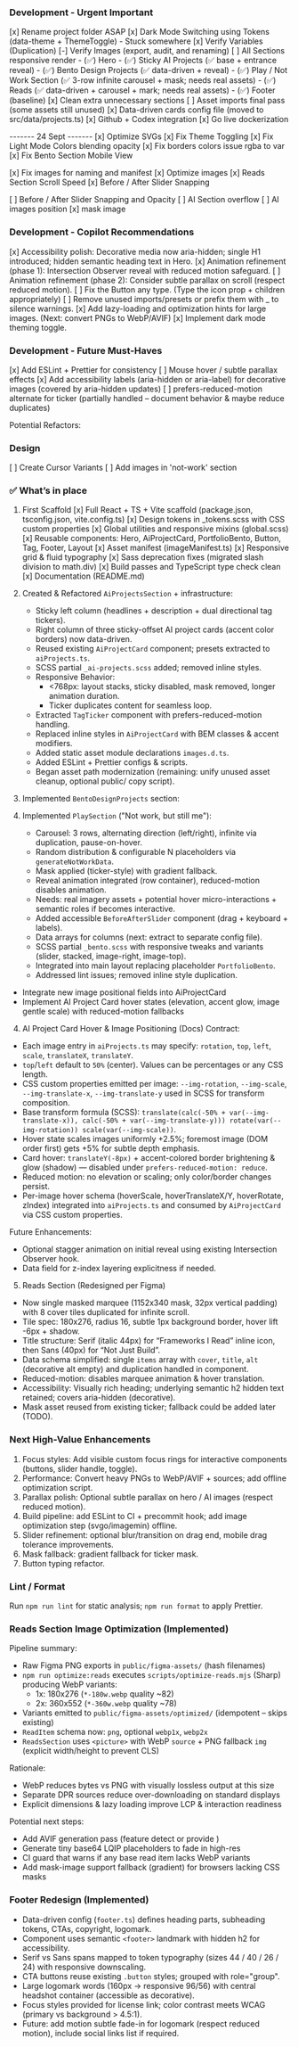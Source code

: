 ### Development - Urgent Important
[x] Rename project folder ASAP
[x] Dark Mode Switching using Tokens (data-theme + ThemeToggle) - Stuck somewhere
[x] Verify Variables (Duplication)
[-] Verify Images (export, audit, and renaming)
[ ] All Sections responsive render
    - (✅) Hero 
    - (✅) Sticky AI Projects (✅ base + entrance reveal)
    - (✅) Bento Design Projects (✅ data-driven + reveal)
    - (✅) Play / Not Work Section (✅ 3-row infinite carousel + mask; needs real assets)
    - (✅) Reads (✅ data-driven + carousel + mark; needs real assets)
    - (✅) Footer (baseline)
[x] Clean extra unnecessary sections
[ ] Asset imports final pass (some assets still unused)
[x] Data-driven cards config file (moved to src/data/projects.ts)
[x] Github + Codex integration
[x] Go live dockerization

------- 24 Sept  -------
[x] Optimize SVGs 
[x] Fix Theme Toggling 
[x] Fix Light Mode Colors blending opacity 
[x] Fix borders colors issue rgba to var
[x] Fix Bento Section Mobile View

[x] Fix images for naming and manifest
[x] Optimize images
[x] Reads Section Scroll Speed
[x] Before / After Slider Snapping

[ ] Before / After Slider Snapping and Opacity 
[ ] AI Section overflow
[ ] AI images position
[x] mask image 

### Development - Copilot Recommendations
[x] Accessibility polish: Decorative media now aria-hidden; single H1 introduced; hidden semantic heading text in Hero.
[x] Animation refinement (phase 1): Intersection Observer reveal with reduced motion safeguard.
[ ] Animation refinement (phase 2): Consider subtle parallax on scroll (respect reduced motion).
[ ] Fix the Button any type. (Type the icon prop + children appropriately)
[ ] Remove unused imports/presets or prefix them with _ to silence warnings.
[x] Add lazy-loading and optimization hints for large images. (Next: convert PNGs to WebP/AVIF)
[x] Implement dark mode theming toggle.

### Development - Future Must-Haves
[x] Add ESLint + Prettier for consistency
[ ] Mouse hover / subtle parallax effects
[x] Add accessibility labels (aria-hidden or aria-label) for decorative images (covered by aria-hidden updates)
[ ] prefers-reduced-motion alternate for ticker (partially handled – document behavior & maybe reduce duplicates)


Potential Refactors:


### Design
[ ] Create Cursor Variants
[ ] Add images in 'not-work' section


### ✅ What’s in place
1. First Scaffold
    [x] Full React + TS + Vite scaffold (package.json, tsconfig.json, vite.config.ts)
    [x] Design tokens in _tokens.scss with CSS custom properties
    [x] Global utilities and responsive mixins (global.scss)
    [x] Reusable components: Hero, AiProjectCard, PortfolioBento, Button, Tag, Footer, Layout
    [x] Asset manifest (imageManifest.ts)
    [x] Responsive grid & fluid typography
    [x] Sass deprecation fixes (migrated slash division to math.div)
    [x] Build passes and TypeScript type check clean
    [x] Documentation (README.md)

2. Created & Refactored `AiProjectsSection` + infrastructure:
	- Sticky left column (headlines + description + dual directional tag tickers).
    - Right column of three sticky-offset AI project cards (accent color borders) now data-driven.
    - Reused existing `AiProjectCard` component; presets extracted to `aiProjects.ts`.
    - SCSS partial `_ai-projects.scss` added; removed inline styles.
    - Responsive Behavior:
        - <768px: layout stacks, sticky disabled, mask removed, longer animation duration.
        - Ticker duplicates content for seamless loop.
    - Extracted `TagTicker` component with prefers-reduced-motion handling.
    - Replaced inline styles in `AiProjectCard` with BEM classes & accent modifiers.
    - Added static asset module declarations `images.d.ts`.
    - Added ESLint + Prettier configs & scripts.
    - Began asset path modernization (remaining: unify unused asset cleanup, optional public/ copy script).

3. Implemented `BentoDesignProjects` section:
4. Implemented `PlaySection` ("Not work, but still me"):
    - Carousel: 3 rows, alternating direction (left/right), infinite via duplication, pause-on-hover.
    - Random distribution & configurable N placeholders via `generateNotWorkData`.
    - Mask applied (ticker-style) with gradient fallback.
    - Reveal animation integrated (row container), reduced-motion disables animation.
    - Needs: real imagery assets + potential hover micro-interactions + semantic roles if becomes interactive.
    - Added accessible `BeforeAfterSlider` component (drag + keyboard + labels).
    - Data arrays for columns (next: extract to separate config file).
    - SCSS partial `_bento.scss` with responsive tweaks and variants (slider, stacked, image-right, image-top).
    - Integrated into main layout replacing placeholder `PortfolioBento`.
    - Addressed lint issues; removed inline style duplication.

 - Integrate new image positional fields into AiProjectCard
 - Implement AI Project Card hover states (elevation, accent glow, image gentle scale) with reduced-motion fallbacks

4. AI Project Card Hover & Image Positioning (Docs) Contract:
 - Each image entry in `aiProjects.ts` may specify: `rotation`, `top`, `left`, `scale`, `translateX`, `translateY`.
 - `top`/`left` default to `50%` (center). Values can be percentages or any CSS length.
 - CSS custom properties emitted per image: `--img-rotation`, `--img-scale`, `--img-translate-x`, `--img-translate-y` used in SCSS for transform composition.
 - Base transform formula (SCSS): `translate(calc(-50% + var(--img-translate-x)), calc(-50% + var(--img-translate-y))) rotate(var(--img-rotation)) scale(var(--img-scale))`.
 - Hover state scales images uniformly +2.5%; foremost image (DOM order first) gets +5% for subtle depth emphasis.
 - Card hover: `translateY(-8px)` + accent-colored border brightening & glow (shadow) — disabled under `prefers-reduced-motion: reduce`.
 - Reduced motion: no elevation or scaling; only color/border changes persist.
 - Per-image hover schema (hoverScale, hoverTranslateX/Y, hoverRotate, zIndex) integrated into `aiProjects.ts` and consumed by `AiProjectCard` via CSS custom properties.

 Future Enhancements:
 - Optional stagger animation on initial reveal using existing Intersection Observer hook.
 - Data field for z-index layering explicitness if needed.

5. Reads Section (Redesigned per Figma)
- Now single masked marquee (1152x340 mask, 32px vertical padding) with 8 cover tiles duplicated for infinite scroll.
- Tile spec: 180x276, radius 16, subtle 1px background border, hover lift -6px + shadow.
- Title structure: Serif (italic 44px) for “Frameworks I Read” inline icon, then Sans (40px) for “Not Just Build”.
- Data schema simplified: single `items` array with `cover`, `title`, `alt` (decorative alt empty) and duplication handled in component.
- Reduced-motion: disables marquee animation & hover translation.
- Accessibility: Visually rich heading; underlying semantic h2 hidden text retained; covers aria-hidden (decorative).
- Mask asset reused from existing ticker; fallback could be added later (TODO).

### Next High-Value Enhancements
1. Focus styles: Add visible custom focus rings for interactive components (buttons, slider handle, toggle).
2. Performance: Convert heavy PNGs to WebP/AVIF + <picture> sources; add offline optimization script.
3. Parallax polish: Optional subtle parallax on hero / AI images (respect reduced motion).
4. Build pipeline: add ESLint to CI + precommit hook; add image optimization step (svgo/imagemin) offline.
5. Slider refinement: optional blur/transition on drag end, mobile drag tolerance improvements.
6. Mask fallback: gradient fallback for ticker mask.
7. Button typing refactor.

### Lint / Format
Run `npm run lint` for static analysis; `npm run format` to apply Prettier.

### Reads Section Image Optimization (Implemented)
Pipeline summary:
- Raw Figma PNG exports in `public/figma-assets/` (hash filenames)
- `npm run optimize:reads` executes `scripts/optimize-reads.mjs` (Sharp) producing WebP variants:
    - 1x: 180x276 (`*-180w.webp` quality ~82)
    - 2x: 360x552 (`*-360w.webp` quality ~78)
- Variants emitted to `public/figma-assets/optimized/` (idempotent – skips existing)
- `ReadItem` schema now: `png`, optional `webp1x`, `webp2x`
- `ReadsSection` uses `<picture>` with WebP `source` + PNG fallback `img` (explicit width/height to prevent CLS)

Rationale:
- WebP reduces bytes vs PNG with visually lossless output at this size
- Separate DPR sources reduce over-downloading on standard displays
- Explicit dimensions & lazy loading improve LCP & interaction readiness

Potential next steps:
- Add AVIF generation pass (feature detect or provide <source type="image/avif">)
- Generate tiny base64 LQIP placeholders to fade in high-res
- CI guard that warns if any base read item lacks WebP variants
- Add mask-image support fallback (gradient) for browsers lacking CSS masks

### Footer Redesign (Implemented)
- Data-driven config (`footer.ts`) defines heading parts, subheading tokens, CTAs, copyright, logomark.
- Component uses semantic `<footer>` landmark with hidden h2 for accessibility.
- Serif vs Sans spans mapped to token typography (sizes 44 / 40 / 26 / 24) with responsive downscaling.
- CTA buttons reuse existing `.button` styles; grouped with role="group".
- Large logomark words (160px -> responsive 96/56) with central headshot container (accessible as decorative).
- Focus styles provided for license link; color contrast meets WCAG (primary vs background > 4.5:1).
- Future: add motion subtle fade-in for logomark (respect reduced motion), include social links list if required.
